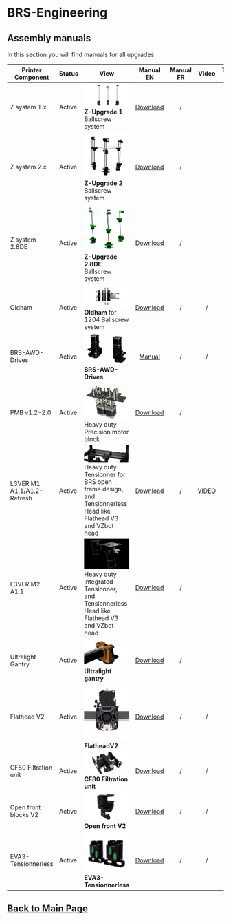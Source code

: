 
# BRS-Engineering  
## Assembly manuals

In this section you will find manuals for all upgrades. 

Printer Component|Status|View|Manual EN|Manual FR|Video|Troubleshooting guide EN
-----------------|------|-----------------------------------| :----: |  :---------------: | :---------------: | :---------------:
Z system 1.x|Active|![alt text](/image/Complete.PNG)<br> **Z-Upgrade 1** Ballscrew system|[Download](/manuals/manualEN.pdf)|/||[Download](/manuals/TroubleshootingZ.pdf)  
Z system 2.x|Active|![alt text](/image/ZU201.png)<br> **Z-Upgrade 2** Ballscrew system|[Download](/manuals/Z-upgrade-28DE-manual.pdf)|/||[Download](/manuals/TroubleshootingZ.pdf)
Z system 2.8DE|Active|![alt text](/image/Z-Upgrade-28DE.png)<br> **Z-Upgrade 2.8DE** Ballscrew system|[Download](/manuals/Z-upgrade-28DE-manual.pdf)|/||[Download](/manuals/TroubleshootingZ.pdf)
Oldham|Active|![alt text](/image/Oldham1.png)<br> **Oldham** for 1204 Ballscrew system|[Download](/manuals/Oldham-Manual.pdf)|/|/|
BRS-AWD-Drives|Active|![alt text](/image/and.PNG)<br> **BRS-AWD-Drives**|[Manual](manuals/BRS-AWD-Drive-V135a.pdf)|/|/
PMB v1.2-2.0|Active|![alt text](/image/motorblock.png)<br> Heavy duty Precision motor block|[Download](/manuals/Manual-PMB.pdf)|/||[Download](/manuals/Troubleshooting-M1-M2.pdf) 
L3VER M1 A1.1/A1.2-Refresh|Active|![alt text](/image/tensionner7.png)<br> Heavy duty Tensionner for BRS open frame design, and Tensionnerless Head like Flathead V3 and VZbot head|[Download](/manuals/Lever-m1-manual.pdf)|/| [VIDEO](https://drive.google.com/file/d/1_cTKRS3Ra1BuopSvnplw1cQjTDOn0Drg/view?usp=sharing) | [Download](/manuals/Troubleshooting-M1-M2.pdf) 
L3VER M2 A1.1|Active|![alt text](/image/tensionner5.png)<br> Heavy duty integrated Tensionner, and Tensionnerless Head like Flathead V3 and VZbot head|[Download](/manuals/Lever-m2-manual.pdf)|/||[Download](/manuals/Troubleshooting-M1-M2.pdf)
Ultralight Gantry|Active|![alt text](/image/gantry5.png)<br> **Ultralight gantry** |[Download](/manuals/Ultralight-Gantry-Manual.pdf)|/|| 
Flathead V2|Active|![alt text](/image/mosquito1.PNG)<br> **FlatheadV2**|[Download](/manuals/manualEN.pdf)|/|/
CF80 Filtration unit|Active|![alt text](/image/filtre.png)<br> **CF80 Filtration unit**|[Download](/manuals/CF80-Manual.pdf)|/|/
Open front blocks V2|Active|![alt text](/image/open.png)<br> **Open front V2**|[Download](/manuals/open-Manual.pdf)|/|/
EVA3-Tensionnerless|Active|![alt text](/image/EVATLESS.png)<br> **EVA3-Tensionnerless**|[Download](/manuals/EVA3-Tensionnerless-Instructions.pdf)|/|/


## [Back to Main Page](/README.md)


